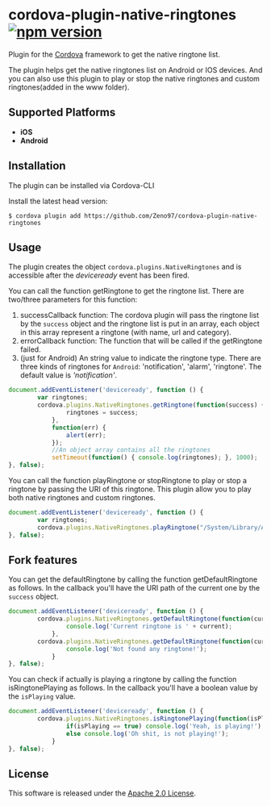 # cordova-plugin-native-ringtones [![npm version](https://badge.fury.io/js/cordova-plugin-native-ringtones.svg)](https://badge.fury.io/js/cordova-plugin-native-ringtones)

Plugin for the [Cordova](https://cordova.apache.org) framework to get the native ringtone list.

The plugin helps get the native ringtones list on Android or IOS devices. And you can also use this plugin to play or stop the native ringtones and custom ringtones(added in the www folder).

## Supported Platforms
- __iOS__ 
- __Android__ 

## Installation
The plugin can be installed via Cordova-CLI

Install the latest head version:

    $ cordova plugin add https://github.com/Zeno97/cordova-plugin-native-ringtones

## Usage
The plugin creates the object `cordova.plugins.NativeRingtones` and is accessible after the *deviceready* event has been fired.

You can call the function getRingtone to get the ringtone list. There are two/three parameters for this function:  
1. successCallback function: The cordova plugin will pass the ringtone list by the `success` object and the ringtone list is put in an array, each object in this array represent a ringtone (with name, url and category).  
2. errorCallback function: The function that will be called if the getRingtone failed.  
3. (just for Android) An string value to indicate the ringtone type. There are three kinds of ringtones for `Android`: 'notification', 'alarm', 'ringtone'. The default value is *'notification'*.

```js
document.addEventListener('deviceready', function () {
        var ringtones;
        cordova.plugins.NativeRingtones.getRingtone(function(success) {
                ringtones = success;
            },
            function(err) {
                alert(err);
            });
            //An object array contains all the ringtones
            setTimeout(function() { console.log(ringtones); }, 1000); 
}, false);
```

You can call the function playRingtone or stopRingtone to play or stop a ringtone by passing the URI of this ringtone. This plugin allow you to play both native ringtones and custom ringtones.

```js
document.addEventListener('deviceready', function () {
        var ringtones;
        cordova.plugins.NativeRingtones.playRingtone("/System/Library/Audio/UISounds/Modern/calendar_alert_chord.caf");
}, false);
```

## Fork features

You can get the defaultRingtone by calling the function getDefaultRingtone as follows. In the callback you'll have the URI path of the current one by the `success` object.

```js
document.addEventListener('deviceready', function () {
        cordova.plugins.NativeRingtones.getDefaultRingtone(function(current) {
                console.log('Current ringtone is ' + current);
            },
        cordova.plugins.NativeRingtones.getDefaultRingtone(function(current) {
                console.log('Not found any ringtone!');
            }
}, false);
```

You can check if actually is playing a ringtone by calling the function isRingtonePlaying as follows. In the callback you'll have a boolean value by the `isPlaying` value.

```js
document.addEventListener('deviceready', function () {
        cordova.plugins.NativeRingtones.isRingtonePlaying(function(isPlaying) {
                if(isPlaying == true) console.log('Yeah, is playing!');
                else console.log('Oh shit, is not playing!');
            }
}, false);
```

## License

This software is released under the [Apache 2.0 License](http://opensource.org/licenses/Apache-2.0).

